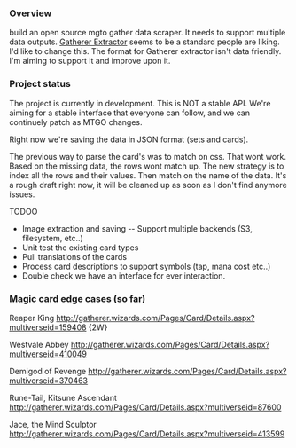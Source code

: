 ### Overview
build an open source mgto gather data scraper. It needs to support multiple data outputs. [Gatherer Extractor](http://www.mtgsalvation.com/forums/magic-fundamentals/magic-software/337224-mtg-gatherer-extractor-v4-0-database-pics) seems to be a standard people are liking. I'd like to change this. The format for Gatherer extractor isn't data friendly. I'm aiming to support it and improve upon it.

### Project status
The project is currently in development. This is NOT a stable API. We're aiming for a stable interface that everyone can follow, and we can continuely patch as MTGO changes.

Right now we're saving the data in JSON format (sets and cards).

The previous way to parse the card's was to match on css. That wont work. Based on the missing data, the rows wont match up. The new strategy is to index all the rows and their values. Then match on the name of the data. It's a rough draft right now, it will be cleaned up as soon as I don't find anymore issues.

TODOO
* Image extraction and saving
-- Support multiple backends (S3, filesystem, etc..)
* Unit test the existing card types
* Pull translations of the cards
* Process card descriptions to support symbols (tap, mana cost etc..)
* Double check we have an interface for ever interaction.


### Magic card edge cases (so far)
Reaper King
http://gatherer.wizards.com/Pages/Card/Details.aspx?multiverseid=159408
{2W}

Westvale Abbey
http://gatherer.wizards.com/Pages/Card/Details.aspx?multiverseid=410049

Demigod of Revenge
http://gatherer.wizards.com/Pages/Card/Details.aspx?multiverseid=370463

Rune-Tail, Kitsune Ascendant
http://gatherer.wizards.com/Pages/Card/Details.aspx?multiverseid=87600

Jace, the Mind Sculptor
http://gatherer.wizards.com/Pages/Card/Details.aspx?multiverseid=413599
